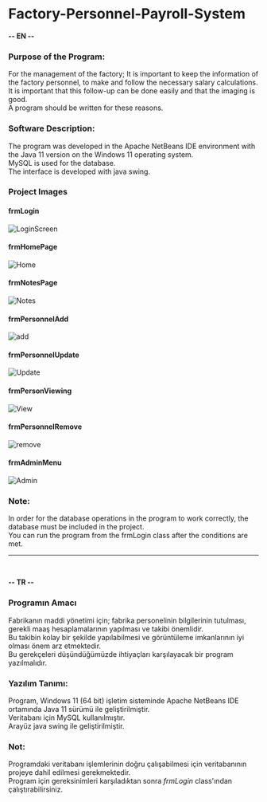 # Factory-Personnel-Payroll-System

<strong> -- EN -- </strong>

<h3>Purpose of the Program:</h3>

  For the management of the factory; It is important to keep the information of the factory personnel, to make and follow the necessary salary calculations. <br>
  It is important that this follow-up can be done easily and that the imaging is good.<br>
  A program should be written for these reasons.  <br>
  
  <h3><strong>Software Description:</strong></h3>
  The program was developed in the Apache NetBeans IDE environment with the Java 11 version on the Windows 11 operating system. <br>
  MySQL is used for the database.<br>
  The interface is developed with java swing.<br>
  
  <h3><strong>Project Images</strong></h3>
  
  <h4><strong>frmLogin</strong></h4>
  
  ![LoginScreen](https://user-images.githubusercontent.com/77414773/149290147-b7302950-f041-4fec-9eb8-1b597ac7daec.png)

  <h4><strong>frmHomePage</strong></h4>
  
  ![Home](https://user-images.githubusercontent.com/77414773/149290401-1c3bb147-c1e7-49cd-9695-2eb345b2283b.png)
  
  <h4><strong>frmNotesPage</strong></h4>
  
  ![Notes](https://user-images.githubusercontent.com/77414773/149290538-c6e9adcb-c32a-4fd1-bf64-2d7afeee97b1.png)

  <h4><strong>frmPersonnelAdd</strong></h4>
  
  ![add](https://user-images.githubusercontent.com/77414773/149291099-e9539003-5c3f-4eb9-92c9-29cbdc1956a6.png)
  
  <h4><strong>frmPersonnelUpdate</strong></h4>
  
  ![Update](https://user-images.githubusercontent.com/77414773/149291135-18602cf1-d1cd-4ae1-84ad-f53c7de829d1.png)

  <h4><strong>frmPersonViewing</strong></h4>
  
  ![View](https://user-images.githubusercontent.com/77414773/149291231-8e96bf2e-4641-40c7-b3ed-a013d18ffeb2.png)

  <h4><strong>frmPersonnelRemove</strong></h4>
  
  ![remove](https://user-images.githubusercontent.com/77414773/149291199-f85d2ea0-bace-4c08-8690-0cd8cccd2b6b.png)

  <h4><strong>frmAdminMenu</strong></h4>
  
  ![Admin](https://user-images.githubusercontent.com/77414773/149291258-fc6219f4-c440-436f-8fe1-5cbaf5966fa2.png)


<h3>Note:</h3>
In order for the database operations in the program to work correctly, the database must be included in the project. <br>
You can run the program from the frmLogin class after the conditions are met.<br>

<hr> </hr><br>


<strong> -- TR -- </strong>
  
<h3><strong>Programın Amacı</strong></h3>

  Fabrikanın maddi yönetimi için; fabrika personelinin bilgilerinin tutulması, gerekli maaş hesaplamalarının yapılması ve takibi önemlidir. <br>
  Bu takibin kolay bir şekilde yapılabilmesi ve görüntüleme imkanlarının iyi olması önem arz etmektedir.<br>
  Bu gerekçeleri düşündüğümüzde ihtiyaçları karşılayacak bir program yazılmalıdır.<br>

<h3><strong>Yazılım Tanımı:</strong></h3>
  Program, Windows 11 (64 bit) işletim sisteminde Apache NetBeans IDE ortamında Java 11 sürümü ile geliştirilmiştir.<br>
  Veritabanı için MySQL kullanılmıştır.<br>
  Arayüz java swing ile geliştirilmiştir.<br>

<h3>Not:</h3>
  Programdaki veritabanı işlemlerinin doğru çalışabilmesi için veritabanının projeye dahil edilmesi gerekmektedir. <br>
  Program için gereksinimleri karşıladıktan sonra <em>frmLogin</em> class'ından çalıştırabilirsiniz. <br>

